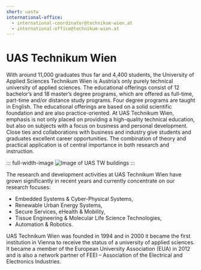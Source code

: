 ```yaml
---
short: uastw
international-office:
  - international-coordinator@technikum-wien.at
  - international-office@technikum-wien.at
---
```


# UAS Technikum Wien

With around 11,000 graduates thus far and 4,400 students, the University of Applied Sciences Technikum Wien is Austria’s only purely technical university of applied sciences. The educational offerings consist of 12 bachelor’s and 18 master’s degree programs, which are offered as full-time, part-time and/or distance study programs. Four degree programs are taught in English. The educational offerings are based on a solid scientific foundation and are also practice-oriented. At UAS Technikum Wien, emphasis is not only placed on providing a high-quality technical education, but also on subjects with a focus on business and personal development. Close ties and collaborations with business and industry give students and graduates excellent career opportunities. The combination of theory and practical application is of central importance in both research and instruction.

::: full-width-image
![Image of UAS TW buildings](https://www.technikum-wien.at/sites/default/files/styles/inhalt_bild_gesamte_breite/public/fh-technikum-wien-1280.jpg?itok=nUXViQio "UAS Technikum Wien (UAS TW)")
:::

The research and development activities at UAS Technikum Wien have grown significantly in recent years and currently concentrate on our research focuses:

- Embedded Systems & Cyber-Physical Systems,
- Renewable Urban Energy Systems,
- Secure Services, eHealth & Mobility,
- Tissue Engineering & Molecular Life Science Technologies,
- Automation & Robotics.

UAS Technikum Wien was founded in 1994 and in 2000 it became the first institution in Vienna to receive the status of a university of applied sciences. It became a member of the European University Association (EUA) in 2012 and is also a network partner of FEEI – Association of the Electrical and Electronics Industries.
